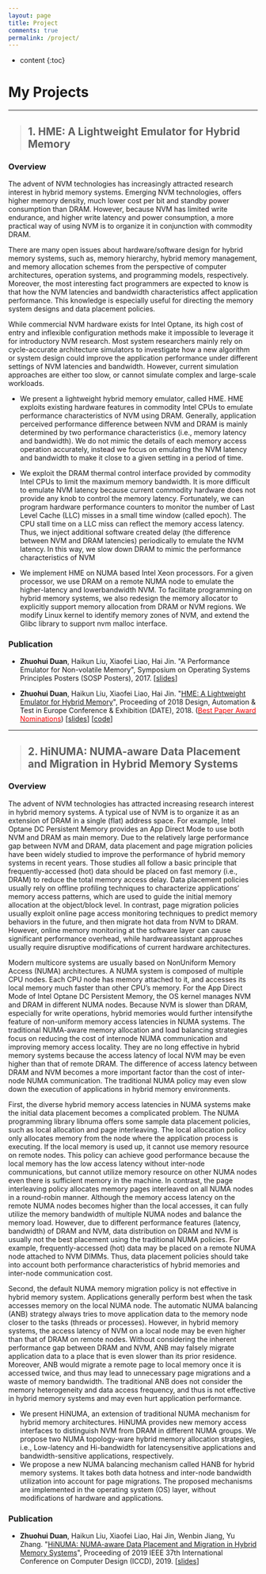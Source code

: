 ```yaml
---
layout: page
title: Project
comments: true
permalink: /project/
---
```


* content
{:toc}

# My Projects
---

>## 1. HME: A Lightweight Emulator for Hybrid Memory

### Overview

The advent of NVM technologies has increasingly attracted research interest in hybrid memory systems. Emerging NVM technologies, offers higher memory density, much lower cost per bit and standby power consumption than DRAM. However, because NVM has limited write endurance, and higher write latency and power consumption, a more practical way of using NVM is to organize it in conjunction with commodity DRAM.

There are many open issues about hardware/software design for hybrid memory systems, such as, memory hierarchy, hybrid memory management, and memory allocation schemes from the perspective of computer architectures, operation systems, and programming models, respectively. Moreover, the most interesting fact programmers are expected to know is that how the NVM latencies and bandwidth characteristics affect application performance. This knowledge is especially useful for directing the memory system designs and data placement policies.

While commercial NVM hardware exists for Intel Optane, its high cost of entry and inflexible configuration methods make it impossible to leverage it for introductory NVM research. Most system researchers mainly rely on cycle-accurate architecture simulators to investigate how a new algorithm or system design could improve the application performance under different settings of NVM latencies and bandwidth. However, current simulation approaches are either too slow, or cannot simulate complex and large-scale workloads. 

* We present a lightweight hybrid memory emulator, called HME. HME exploits existing hardware features in commodity Intel CPUs to emulate performance characteristics of NVM using DRAM. Generally, application perceived performance difference between NVM and DRAM is mainly determined by two performance characteristics (i.e., memory latency and bandwidth). We do not mimic the details of each memory access operation accurately, instead we focus on emulating the NVM latency and bandwidth to make it close to a given setting in a period of time.

* We exploit the DRAM thermal control interface provided by commodity Intel CPUs to limit the maximum memory bandwidth. It is more difficult to emulate NVM latency because current commodity hardware does not provide any knob to control the memory latency. Fortunately, we can program hardware performance counters to monitor the number of Last Level Cache (LLC) misses in a small time window (called epoch). The CPU stall time on a LLC miss can reflect the memory access latency. Thus, we inject additional software created delay (the difference between NVM and DRAM latencies) periodically to emulate the NVM latency. In this way, we slow down DRAM to mimic the performance characteristics of NVM

* We implement HME on NUMA based Intel Xeon processors. For a given processor, we use DRAM on a remote NUMA node to emulate the higher-latency and lowerbandwidth NVM. To facilitate programming on hybrid memory systems, we also redesign the memory allocator to explicitly support memory allocation from DRAM or NVM regions. We modify Linux kernel to identify memory zones of NVM, and extend the Glibc library to support nvm malloc interface.

### Publication

* **Zhuohui Duan**, Haikun Liu, Xiaofei Liao, Hai Jin. "A Performance Emulator for Non-volatile Memory", Symposium on Operating Systems Principles Posters (SOSP Posters), 2017. [[slides](https://sosp17posters.hotcrp.com/doc/sosp17posters-paper43.pdf)]

* **Zhuohui Duan**, Haikun Liu, Xiaofei Liao, Hai Jin. "[HME: A Lightweight Emulator for Hybrid Memory](https://ieeexplore.ieee.org/abstract/document/8342227)", Proceeding of 2018 Design, Automation & Test in Europe Conference & Exhibition (DATE), 2018. ([<span style="color:red">Best Paper Award Nominations</span>](https://past.date-conference.com/proceedings-archive/2018/html/bestpaper.html)) [[slides](https://past.date-conference.com/proceedings-archive/2018/pdf/0731.pdf)] [[code](https://github.com/CGCL-codes/HME)]


---
>## 2. HiNUMA: NUMA-aware Data Placement and Migration in Hybrid Memory Systems

### Overview

The advent of NVM technologies has attracted increasing research interest in hybrid memory systems. A typical use of NVM is to organize it as an extension of DRAM in a single (flat) address space. For example, Intel Optane DC Persistent Memory provides an App Direct Mode to use both NVM and DRAM as main memory. Due to the relatively large performance gap between NVM and DRAM, data placement and page migration policies have been widely studied to improve the performance of hybrid memory systems in recent years. Those studies all follow a basic principle that frequently-accessed (hot) data should be placed on fast memory (i.e., DRAM) to reduce the total memory access delay. Data placement policies usually rely on offline profiling techniques to characterize applications’ memory access patterns, which are used to guide the initial memory allocation at the object/block level. In contrast, page migration policies usually exploit online page access monitoring techniques to predict memory behaviors in the future, and then migrate hot data from NVM to DRAM. However, online memory monitoring at the software layer can cause significant performance overhead, while hardwareassistant approaches usually require disruptive modifications of current hardware architectures.

Modern multicore systems are usually based on NonUniform Memory Access (NUMA) architectures. A NUMA system is composed of multiple CPU nodes. Each CPU node has memory attached to it, and accesses its local memory much faster than other CPU’s memory. For the App Direct Mode of Intel Optane DC Persistent Memory, the OS kernel manages NVM and DRAM in different NUMA nodes. Because NVM is slower than DRAM, especially for write operations, hybrid memories would further intensifythe feature of non-uniform memory access latencies in NUMA systems. The traditional NUMA-aware memory allocation and load balancing strategies focus on reducing the cost of internode NUMA communication and improving memory access locality. They are no long effective in hybrid memory systems because the access latency of local NVM may be even higher than that of remote DRAM. The difference of access latency between DRAM and NVM becomes a more important factor than the cost of inter-node NUMA communication. The traditional NUMA policy may even slow down the execution of applications in hybrid memory environments. 

First, the diverse hybrid memory access latencies in NUMA systems make the initial data placement becomes a complicated problem. The NUMA programming library libnuma offers some sample data placement policies, such as local allocation and page interleaving. The local allocation policy only allocates memory from the node where the application process is executing. If the local memory is used up, it cannot use memory resource on remote nodes. This policy can achieve good performance because the local memory has the low access latency without inter-node communications, but cannot utilize memory resource on other NUMA nodes even there is sufficient memory in the machine. In contrast, the page interleaving policy allocates memory pages interleaved on all NUMA nodes in a round-robin manner. Although the memory access latency on the remote NUMA nodes becomes higher than the local accesses, it can fully utilize the memory bandwidth of multiple NUMA nodes and balance the memory load. However, due to different performance features (latency, bandwidth) of DRAM and NVM, data distribution on DRAM and NVM is usually not the best placement using the traditional NUMA policies. For example, frequently-accessed (hot) data may be placed on a remote NUMA node attached to NVM DIMMs. Thus, data placement policies should take into account both performance characteristics of hybrid memories and inter-node communication cost.

Second, the default NUMA memory migration policy is not effective in hybrid memory system. Applications generally perform best when the task accesses memory on the local NUMA node. The automatic NUMA balancing (ANB) strategy always tries to move application data to the memory node closer to the tasks (threads or processes). However, in hybrid memory systems, the access latency of NVM on a local node may be even higher than that of DRAM on remote nodes. Without considering the inherent performance gap between DRAM and NVM, ANB may falsely migrate application data to a place that is even slower than its prior residence. Moreover, ANB would migrate a remote page to local memory once it is accessed twice, and thus may lead to unnecessary page migrations and a waste of memory bandwidth. The traditional ANB does not consider the memory heterogeneity and data access frequency, and thus is not effective in hybrid memory systems and may even hurt application performance.

* We present HiNUMA, an extension of traditional NUMA mechanism for hybrid memory architectures. HiNUMA provides new memory access interfaces to distinguish NVM from DRAM in different NUMA groups. We propose two NUMA topology-ware hybrid memory allocation strategies, i.e., Low-latency and Hi-bandwidth for latencysensitive applications and bandwidth-sensitive applications, respectively. 
* We propose a new NUMA balancing mechanism called HANB for hybrid memory systems. It takes both data hotness and inter-node bandwidth utilization into account for page migrations. The proposed mechanisms are implemented in the operating system (OS) layer, without modifications of hardware and applications.

### Publication

* **Zhuohui Duan**, Haikun Liu, Xiaofei Liao, Hai Jin, Wenbin Jiang, Yu Zhang. "[HiNUMA: NUMA-aware Data Placement and Migration in Hybrid Memory Systems](https://ieeexplore.ieee.org/abstract/document/8988604)", Proceeding of 2019 IEEE 37th International Conference on Computer Design (ICCD), 2019. [[slides](https://scholar.google.com/scholar_url?url=https://wwww.easychair.org/publications/preprint_download/rv3h&hl=zh-CN&sa=T&oi=gsb-gga&ct=res&cd=0&d=1147414222658290591&ei=tcnaYOSNDIegyATW6L6gCA&scisig=AAGBfm0IlAsLh2r-2qc4e0bQN2j76IOHYg)]

